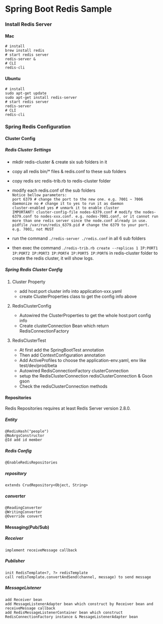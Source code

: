 # Spring Boot Redis Sample

### Install Redis Server
#### Mac
    # install
    brew install redis
    # start redis server
    redis-server &
    # CLI
    redis-cli

#### Ubuntu
    # install
    sudo apt-get update
    sudo apt-get install redis-server
    # start redis server
    redis-server
    # CLI
    redis-cli

### Spring Redis Configuration
#### Cluster Config
##### Redis Cluster Settings
* mkdir redis-cluster & create six sub folders in it
* copy all redis bin/* files & redis.conf to these sub folders
* copy redis src redis-trib.rb to redis-cluster folder
* modify each redis.conf of the sub folders  
    ```Notice bellow parameters:```  
    ```port 6379 # change the port to the new one. e.g. 7001 ~ 7006```  
    ```daemonize no # change it to yes to run it as daemon```  
    ```cluster-enabled yes # unmark it to enable cluster```  
    ```IMPORTANT! cluster-config-file nodes-6379.conf # modify the nodes-6379.conf to nodes-xxx.conf. e.g. nodes-7001.conf, or it cannot run more than one redis server since the node.conf already in use.```  
    ```pidfile /var/run/redis_6379.pid # change the 6379 to your port. e.g. 7001, not MUST```   

* run the command ```./redis-server ./redis.conf``` in all 6 sub folders
* then exec the command ```./redis-trib.rb create --replicas 1 IP:PORT1 IP:PORT2 IP:PORT3 IP:PORT4 IP:PORT5 IP:PORT6``` in redis-cluster folder to create the redis cluster, it will show logs.  

##### Spring Redis Cluster Config
1. Cluster Property  
    * add host:port cluster info into application-xxx.yaml
    * create ClusterProperties class to get the config info above

2. RedisClusterConfig
    * Autowired the ClusterProperties to get the whole host:port config info
    * Create clusterConnection Bean which return RedisConnectionFactory

3. RedisClusterTest  
    * At first add the SpringBootTest annotation
    * Then add ContextConfiguration annotation
    * Add ActiveProfiles to choose the application-env.yaml, env like test/dev/prod/beta
    * Autowired RedisConnectionFactory clusterConnection
    * setup the RedisClusterConnection redisClusterConnection & Gson gson
    * Check the redisClusterConnection methods

#### Repositories
Redis Repositories requires at least Redis Server version 2.8.0.
##### Entity
    @RedisHash("people")  
    @NoArgsConstructor
    @Id add id member

##### Redis Config
    @EnableRedisRepositories

##### repository
    extends CrudRepository<Object, String>  

##### converter
    @ReadingConverter
    @WritingConverter
    @Override convert

#### Messaging(Pub/Sub)
##### Receiver
    implement receiveMessage callback

##### Publisher
    init RedisTemplate<?, ?> redisTemplate
    call redisTemplate.convertAndSend(channel, message) to send message

##### MessageListener
    add Receiver bean
    add MessageListenerAdapter bean which construct by Receiver bean and receiveMessage callback
    add RedisMessageListenerContainer bean which construct RedisConnectionFactory instance & MessageListenerAdapter bean
    
